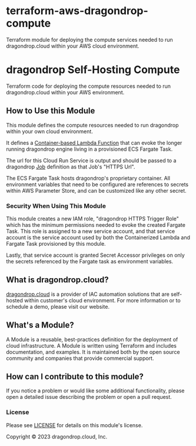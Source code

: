 # terraform-aws-dragondrop-compute
Terraform module for deploying the compute services needed to run dragondrop.cloud within your AWS cloud environment.

# dragondrop Self-Hosting Compute
Terraform code for deploying the compute resources needed to run dragondrop.cloud within your AWS environment.

## How to Use this Module
This module defines the compute resources needed to run dragondrop within your own cloud environment.

It defines a [Container-based Lambda Function](https://github.com/dragondrop-cloud/ecs-fargate-http-trigger) that can
evoke the longer running dragondrop engine living in a provisioned ECS Fargate Task.

The url for this Cloud Run Service is output and should be passed to a dragondrop [Job](https://docs.dragondrop.cloud/product-docs/getting-started/creating-a-job)
definition as that Job's "HTTPS Url".

The ECS Fargate Task hosts dragondrop's proprietary container. All environment variables that need to be configured are references
to secrets within AWS Parameter Store, and can be customized like any other secret.

### Security When Using This Module
This module creates a new IAM role, "dragondrop HTTPS Trigger Role" which has the minimum permissions needed to evoke
the created Fargate Task. This role is assigned to a new service account, and that service account is the service account used by both the
Containerized Lambda and Fargate Task provisioned by this module.

Lastly, that service account is granted Secret Accessor privileges on only the secrets referenced by the Fargate task as
environment variables.

## What is dragondrop.cloud?
[dragondrop.cloud](https://dragondrop.cloud) is a provider of IAC automation solutions that are self-hosted
within customer's cloud environment. For more information or to schedule a demo, please visit our website.

## What's a Module?
A Module is a reusable, best-practices definition for the deployment of cloud infrastructure.
A Module is written using Terraform and includes documentation, and examples.
It is maintained both by the open source community and companies that provide commercial support.

## How can I contribute to this module?
If you notice a problem or would like some additional functionality, please open a detailed issue describing
the problem or open a pull request.

### License
Please see [LICENSE](LICENSE) for details on this module's license.

Copyright © 2023 dragondrop.cloud, Inc.
